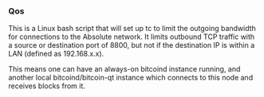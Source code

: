 ### Qos ###

This is a Linux bash script that will set up tc to limit the outgoing bandwidth for connections to the Absolute network. It limits outbound TCP traffic with a source or destination port of 8800, but not if the destination IP is within a LAN (defined as 192.168.x.x).

This means one can have an always-on bitcoind instance running, and another local bitcoind/bitcoin-qt instance which connects to this node and receives blocks from it.
